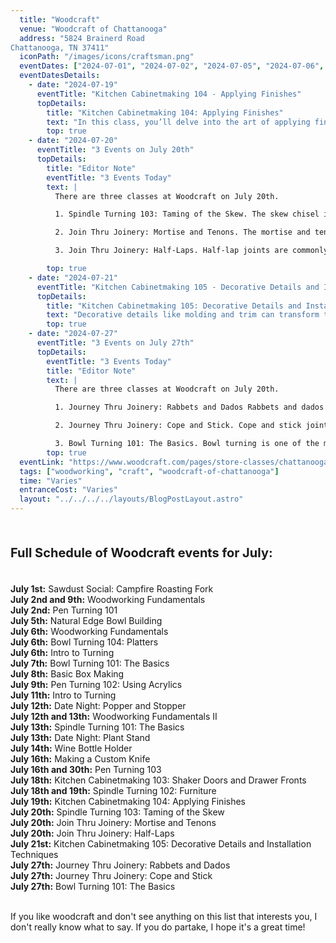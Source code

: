 ```yaml
---
  title: "Woodcraft"
  venue: "Woodcraft of Chattanooga"
  address: "5824 Brainerd Road
Chattanooga, TN 37411"
  iconPath: "/images/icons/craftsman.png"
  eventDates: ["2024-07-01", "2024-07-02", "2024-07-05", "2024-07-06", "2024-07-07", "2024-07-08", "2024-07-09", "2024-07-11", "2024-07-12", "2024-07-13", "2024-07-14", "2024-07-16", "2024-07-18", "2024-07-19", "2024-07-20", "2024-07-21", "2024-07-27"]
  eventDatesDetails:
    - date: "2024-07-19"
      eventTitle: "Kitchen Cabinetmaking 104 - Applying Finishes"
      topDetails:
        title: "Kitchen Cabinetmaking 104: Applying Finishes"
        text: "In this class, you’ll delve into the art of applying finishes to your woodworking projects, a crucial step that not only enhances the appearance of your work but also protects it from wear and tear. Here’s what you can expect to learn about oil finishes, varnishes and polyurethanes, stains and dyes, among other techniques."
        top: true
    - date: "2024-07-20"
      eventTitle: "3 Events on July 20th"
      topDetails:
        title: "Editor Note"
        eventTitle: "3 Events Today"
        text: |
          There are three classes at Woodcraft on July 20th.

          1. Spindle Turning 103: Taming of the Skew. The skew chisel is considered one of the most versatile tools in woodturning but also one of the most challenging to master. This class will focus on safe and effective techniques for using the skew chisel to create detailed and precise spindle work.

          2. Join Thru Joinery: Mortise and Tenons. The mortise and tenon joint is one of the strongest and oldest woodworking joints, used in furniture making for thousands of years. Students will practice creating these joints by hand and machine, ensuring tight fits and structural integrity.

          3. Join Thru Joinery: Half-Laps. Half-lap joints are commonly used in framing, cabinetry, and furniture for their simplicity and strength. The class will cover the different types of half-lap joints and their applications in various woodworking projects.

        top: true
    - date: "2024-07-21"
      eventTitle: "Kitchen Cabinetmaking 105 - Decorative Details and Installation Techniques"
      topDetails:
        title: "Kitchen Cabinetmaking 105: Decorative Details and Installation Techniques"
        text: "Decorative details like molding and trim can transform the look of kitchen cabinets, adding a touch of elegance and personal style. This session will teach students how to add decorative elements and the best practices for installing cabinets securely."
        top: true
    - date: "2024-07-27"
      eventTitle: "3 Events on July 27th"
      topDetails:
        eventTitle: "3 Events Today"
        title: "Editor Note"
        text: |
          There are three classes at Woodcraft on July 20th.

          1. Journey Thru Joinery: Rabbets and Dados Rabbets and dados are essential joints in cabinet and bookshelf construction, providing strong, hidden connections. Participants will learn the precise techniques for cutting these joints using both hand tools and power tools.

          2. Journey Thru Joinery: Cope and Stick. Cope and stick joints are commonly used in frame and panel construction, especially for cabinet doors. This class will demonstrate the process of creating these joints, which involve intricate cutting and fitting for a seamless finish.

          3. Bowl Turning 101: The Basics. Bowl turning is one of the most popular forms of woodturning, allowing for creative expression through shape and wood grain. Beginners will learn the fundamentals of bowl turning, including selecting wood, tool usage, and finishing techniques to create a beautiful, functional bowl.
        top: true
  eventLink: "https://www.woodcraft.com/pages/store-classes/chattanooga"
  tags: ["woodworking", "craft", "woodcraft-of-chattanooga"]
  time: "Varies"
  entranceCost: "Varies"
  layout: "../../../../layouts/BlogPostLayout.astro"
---
```



<br>
<b><p style="font-size: 20px;">Full Schedule of Woodcraft events for July:</p></b>
<br>
<b class="2024-07-01">July 1st:</b> Sawdust Social: Campfire Roasting Fork
<br>
<b class="2024-07-09 2024-07-02">July 2nd and 9th:</b> Woodworking Fundamentals
<br>
<b class="2024-07-02">July 2nd:</b> Pen Turning 101
<br>
<b class="2024-07-05">July 5th:</b> Natural Edge Bowl Building
<br>
<b class="2024-07-06">July 6th:</b> Woodworking Fundamentals
<br>
<b class="2024-07-06">July 6th:</b> Bowl Turning 104: Platters
<br>
<b class="2024-07-06">July 6th:</b> Intro to Turning
<br>
<b class="2024-07-07">July 7th:</b> Bowl Turning 101: The Basics
<br>
<b class="2024-07-08">July 8th:</b> Basic Box Making
<br>
<b class="2024-07-09">July 9th:</b> Pen Turning 102: Using Acrylics
<br>
<b class="2024-07-11">July 11th:</b> Intro to Turning
<br>
<b class="2024-07-12">July 12th:</b> Date Night: Popper and Stopper
<br>
<b class="2024-07-12 2024-07-13">July 12th and 13th:</b> Woodworking Fundamentals II
<br>
<b class="2024-07-13">July 13th:</b> Spindle Turning 101: The Basics
<br>
<b class="2024-07-13">July 13th:</b> Date Night: Plant Stand
<br>
<b class="2024-07-14">July 14th:</b> Wine Bottle Holder
<br>
<b class="2024-07-16">July 16th:</b> Making a Custom Knife
<br>
<b class="2024-07-19 2024-07-30">July 16th and 30th:</b> Pen Turning 103
<br>
<b class="2024-07-18">July 18th:</b> Kitchen Cabinetmaking 103: Shaker Doors and Drawer Fronts
<br>
<b class="2024-07-19 2024-07-18">July 18th and 19th:</b> Spindle Turning 102: Furniture
<br>
<b class="2024-07-19">July 19th:</b> Kitchen Cabinetmaking 104: Applying Finishes
<br>
<b class="2024-07-20">July 20th:</b> Spindle Turning 103: Taming of the Skew
<br>
<b class="2024-07-20">July 20th:</b> Join Thru Joinery: Mortise and Tenons
<br>
<b class="2024-07-20">July 20th:</b> Join Thru Joinery: Half-Laps
<br>
<b class="2024-07-21">July 21st:</b> Kitchen Cabinetmaking 105: Decorative Details and Installation Techniques
<br>
<b class="2024-07-27">July 27th:</b> Journey Thru Joinery: Rabbets and Dados
<br>
<b class="2024-07-27">July 27th:</b> Journey Thru Joinery: Cope and Stick
<br>
<b class="2024-07-27">July 27th:</b> Bowl Turning 101: The Basics
<br><br>

If you like woodcraft and don't see anything on this list that interests you, I don't really know what to say. If you do partake, I hope it's a great time!

<script is:inline>
  let pathSplit = window.location.pathname.split("/");
  let elId = pathSplit[pathSplit.length - 2];
  let els = document.getElementsByClassName(elId);
  
  Array.from(els).forEach((el) => el.classList.add("highlighted-date"));
</script>